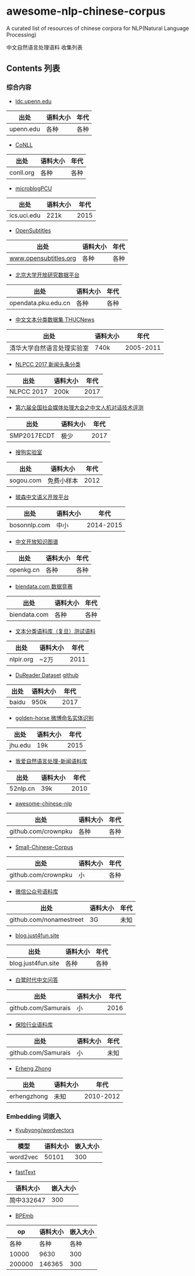 # awesome-nlp-chinese-corpus

A curated list of resources of chinese corpora for NLP(Natural Language Processing)

中文自然语言处理语料 收集列表

## Contents 列表

### 综合内容

- [ldc.upenn.edu](https://catalog.ldc.upenn.edu/search)

|出处|语料大小|年代|
|--|--|--|
|upenn.edu|各种|各种|


- [CoNLL](http://www.conll.org/previous-tasks)

|出处|语料大小|年代|
|--|--|--|
|conll.org|各种|各种|


- [microblogPCU](https://archive.ics.uci.edu/ml/datasets/microblogPCU)

|出处|语料大小|年代|
|--|--|--|
|ics.uci.edu|221k|2015|


- [OpenSubtitles](http://opus.lingfil.uu.se/OpenSubtitles.php)

|出处|语料大小|年代|
|--|--|--|
|www.opensubtitles.org|各种|各种|


- [北京大学开放研究数据平台](http://opendata.pku.edu.cn/dataverse/pku)

|出处|语料大小|年代|
|--|--|--|
|opendata.pku.edu.cn|各种|各种|


- [中文文本分类数据集 THUCNews](http://thuctc.thunlp.org/#%E8%8E%B7%E5%8F%96%E9%93%BE%E6%8E%A5)

|出处|语料大小|年代|
|--|--|--|
|清华大学自然语言处理实验室|740k|2005-2011|


- [NLPCC 2017 新闻头条分类](https://github.com/FudanNLP/nlpcc2017_news_headline_categorization)

|出处|语料大小|年代|
|--|--|--|
|NLPCC 2017|200k|2017|


- [第六届全国社会媒体处理大会之中文人机对话技术评测](https://github.com/HITlilingzhi/SMP2017ECDT-DATA)

|出处|语料大小|年代|
|--|--|--|
|SMP2017ECDT|极少|2017|


- [搜狗实验室](https://www.sogou.com/labs/resource/list_yuliao.php)

|出处|语料大小|年代|
|--|--|--|
|sogou.com|免费小样本|2012|


- [玻森中文语义开放平台](http://bosonnlp.com/dev/resource)

|出处|语料大小|年代|
|--|--|--|
|bosonnlp.com|中小|2014-2015|


- [中文开放知识图谱](http://openkg.cn/dataset)

|出处|语料大小|年代|
|--|--|--|
|openkg.cn|各种|各种|


- [biendata.com 数据竞赛](https://biendata.com/)

|出处|语料大小|年代|
|--|--|--|
|biendata.com|各种|各种|


- [文本分类语料库（复旦）测试语料](http://www.nlpir.org/?action-viewnews-itemid-103)

|出处|语料大小|年代|
|--|--|--|
|nlpir.org|~2万|2011|


- [DuReader Dataset](https://ai.baidu.com/broad/introduction?dataset=dureader) [github](https://github.com/baidu/DuReader)

|出处|语料大小|年代|
|--|--|--|
|baidu|950k|2017|


- [golden-horse 微博命名实体识别](https://github.com/hltcoe/golden-horse)

|出处|语料大小|年代|
|--|--|--|
|jhu.edu|19k|2015|


- [我爱自然语言处理-新闻语料库](http://www.52nlp.cn/opencorpus)

|出处|语料大小|年代|
|--|--|--|
|52nlp.cn|39k|2010|


- [awesome-chinese-nlp](https://github.com/crownpku/awesome-chinese-nlp)

|出处|语料大小|年代|
|--|--|--|
|github.com/crownpku|各种|各种|


- [Small-Chinese-Corpus](https://github.com/crownpku/Small-Chinese-Corpus)

|出处|语料大小|年代|
|--|--|--|
|github.com/crownpku|小|各种|


- [微信公众号语料库](https://github.com/nonamestreet/weixin_public_corpus)

|出处|语料大小|年代|
|--|--|--|
|github.com/nonamestreet|3G|未知|


- [blog.just4fun.site](http://blog.just4fun.site/NLP-corpus.html)

|出处|语料大小|年代|
|--|--|--|
|blog.just4fun.site|各种|各种|


- [白鹭时代中文问答](https://github.com/Samurais/egret-wenda-corpus)

|出处|语料大小|年代|
|--|--|--|
|github.com/Samurais|小|2016|


- [保险行业语料库](https://github.com/Samurais/insuranceqa-corpus-zh)

|出处|语料大小|年代|
|--|--|--|
|github.com/Samurais|小|未知|


- [Erheng Zhong](https://sites.google.com/site/erhengzhong/datasets)

|出处|语料大小|年代|
|--|--|--|
|erhengzhong|未知|2010-2012|


### Embedding 词嵌入

- [Kyubyong/wordvectors](https://github.com/Kyubyong/wordvectors)

|模型|语料大小|嵌入大小|
|--|--|--|
|word2vec|50101|300|

- [fastText](https://github.com/facebookresearch/fastText/blob/master/pretrained-vectors.md)

|语料大小|嵌入大小|
|--|--|
|简中332647|300|

- [BPEmb](https://github.com/bheinzerling/bpemb)

|op|语料大小|嵌入大小|
|--|--|--|
|各种|各种|各种|
|10000|9630|300|
|200000|146365|300|
